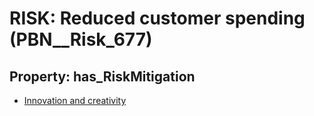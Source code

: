 # RISK: __Reduced customer spending__ (PBN__Risk_677)

## Property: has_RiskMitigation

* [Innovation and creativity](PBN__RiskMitigation_942)

